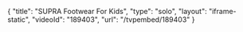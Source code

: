 {
    "title": "SUPRA Footwear For Kids",
    "type": "solo",
    "layout": "iframe-static",
    "videoId": "189403",
    "url": "\/tvpembed\/189403"
}
